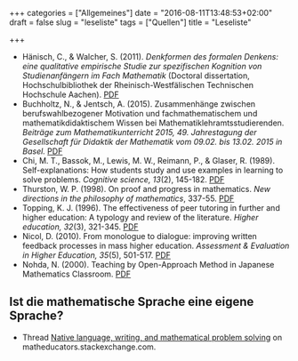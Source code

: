 +++
categories = ["Allgemeines"]
date = "2016-08-11T13:48:53+02:00"
draft = false
slug = "leseliste"
tags = ["Quellen"]
title = "Leseliste"

+++

* Hänisch, C., & Walcher, S. (2011). *Denkformen des formalen Denkens: eine qualitative empirische Studie zur spezifischen Kognition von Studienanfängern im Fach Mathematik* (Doctoral dissertation, Hochschulbibliothek der Rheinisch-Westfälischen Technischen Hochschule Aachen). [PDF](http://publications.rwth-aachen.de/record/62944/files/3995.pdf)
* Buchholtz, N., & Jentsch, A. (2015). Zusammenhänge zwischen berufswahlbezogener Motivation und fachmathematischem und mathematikdidaktischem Wissen bei Mathematiklehramtsstudierenden. *Beiträge zum Mathematikunterricht 2015, 49. Jahrestagung der Gesellschaft für Didaktik der Mathematik vom 09.02. bis 13.02. 2015 in Basel.* [PDF](https://eldorado.tu-dortmund.de/bitstream/2003/34559/1/BzMU15_Buchholtz_Motivation.pdf)
* Chi, M. T., Bassok, M., Lewis, M. W., Reimann, P., & Glaser, R. (1989). Self-explanations: How students study and use examples in learning to solve problems. *Cognitive science, 13*(2), 145-182. [PDF](http://onlinelibrary.wiley.com/doi/10.1207/s15516709cog1302_1/pdf)
* Thurston, W. P. (1998). On proof and progress in mathematics. *New directions in the philosophy of mathematics*, 337-55. [PDF](http://arxiv.org/pdf/math/9404236)
* Topping, K. J. (1996). The effectiveness of peer tutoring in further and higher education: A typology and review of the literature. *Higher education, 32*(3), 321-345. [PDF](http://www.fau.edu/CLASS/CRLA/Level_Three/The_effectiveness_of_peer_tutoring_in_further_and_higher_education-a_typology_and_review_of_the_literature.pdf)
* Nicol, D. (2010). From monologue to dialogue: improving written feedback processes in mass higher education. *Assessment & Evaluation in Higher Education, 35*(5), 501-517. [PDF](http://www.law.uwa.edu.au/__data/assets/pdf_file/0006/1888485/Nicol.pdf)
* Nohda, N. (2000). Teaching by Open-Approach Method in Japanese Mathematics Classroom. [PDF](http://files.eric.ed.gov/fulltext/ED466736.pdf)

## Ist die mathematische Sprache eine eigene Sprache?

* Thread [Native language, writing, and mathematical problem solving](http://matheducators.stackexchange.com/questions/11307/native-language-writing-and-mathematical-problem-solving) on matheducators.stackexchange.com.
